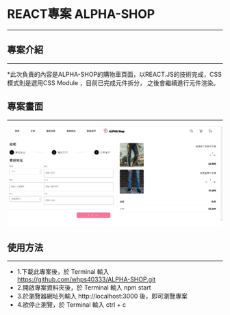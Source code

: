 # REACT專案 ALPHA-SHOP
---

## 專案介紹
---
*此次負責的內容是ALPHA-SHOP的購物車頁面，以REACT.JS的技術完成，CSS模式則是選用CSS Module ，目前已完成元件拆分，
之後會繼續進行元件渲染。

## 專案畫面
---
![MyImage](./src/component/images/ALPH-SHOP-1.jpg)

## 使用方法
---
* 1.下載此專案後，於 Terminal 輸入 https://github.com/whps40333/ALPHA-SHOP.git
* 2.開啟專案資料夾後，於 Terminal 輸入 npm start
* 3.於瀏覽器網址列輸入 http://localhost:3000 後，即可瀏覽專案
* 4.欲停止瀏覽，於 Terminal 輸入 ctrl + c